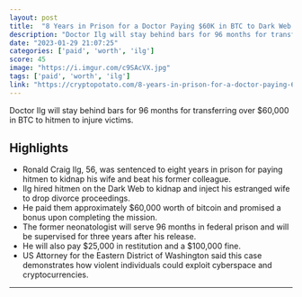 ```yaml
---
layout: post
title:  "8 Years in Prison for a Doctor Paying $60K in BTC to Dark Web Hitmen"
description: "Doctor Ilg will stay behind bars for 96 months for transferring over $60,000 in BTC to hitmen to injure victims."
date: "2023-01-29 21:07:25"
categories: ['paid', 'worth', 'ilg']
score: 45
image: "https://i.imgur.com/c9SAcVX.jpg"
tags: ['paid', 'worth', 'ilg']
link: "https://cryptopotato.com/8-years-in-prison-for-a-doctor-paying-60k-in-btc-to-dark-web-hitmen/"
---
```


Doctor Ilg will stay behind bars for 96 months for transferring over $60,000 in BTC to hitmen to injure victims.

## Highlights

- Ronald Craig Ilg, 56, was sentenced to eight years in prison for paying hitmen to kidnap his wife and beat his former colleague.
- Ilg hired hitmen on the Dark Web to kidnap and inject his estranged wife to drop divorce proceedings.
- He paid them approximately $60,000 worth of bitcoin and promised a bonus upon completing the mission.
- The former neonatologist will serve 96 months in federal prison and will be supervised for three years after his release.
- He will also pay $25,000 in restitution and a $100,000 fine.
- US Attorney for the Eastern District of Washington said this case demonstrates how violent individuals could exploit cyberspace and cryptocurrencies.

---
